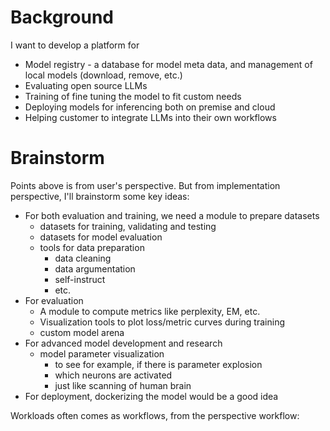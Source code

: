 # Background

I want to develop a platform for

* Model registry - a database for model meta data, and management of local models (download, remove, etc.)
* Evaluating open source LLMs
* Training of fine tuning the model to fit custom needs
* Deploying models for inferencing both on premise and cloud
* Helping customer to integrate LLMs into their own workflows

# Brainstorm

Points above is from user's perspective. But from implementation perspective, I'll brainstorm some key ideas:

* For both evaluation and training, we need a module to prepare datasets
  - datasets for training, validating and testing
  - datasets for model evaluation
  - tools for data preparation
    * data cleaning
    * data argumentation
    * self-instruct
    * etc.
* For evaluation
  - A module to compute metrics like perplexity, EM, etc.
  - Visualization tools to plot loss/metric curves during training
  - custom model arena
* For advanced model development and research
  - model parameter visualization
    * to see for example, if there is parameter explosion
    * which neurons are activated
    * just like scanning of human brain
* For deployment, dockerizing the model would be a good idea

Workloads often comes as workflows, from the perspective workflow:

* research
  - control group and experiment group
    * versioning
    * reproducibility
    * snapshot of every step of the workflow
* production
  - user data collecting
  - update dataset
  - retrain model
  - evaluate model / regression test
  - deploy model

IMPORTANT: This is just a brainstorm, not a plan. You need to think creative and refine it with me.

# Requirement Documentation (In progress, need further supplementation)

## Background and Introduction

## User Stories

## 

# For you to do

Can you continue to brainstorm with me to refine the project scope with horizontal thinking(not in-depth thinking) and then write comprehensive requirement documents to add to the `Requirement Documentation` section?